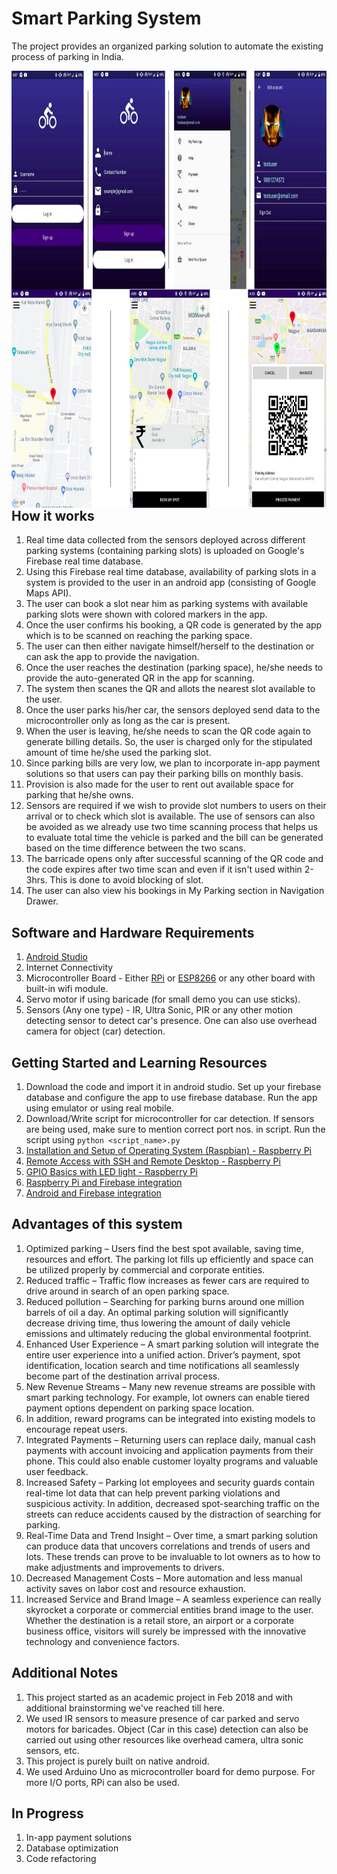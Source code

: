 # Smart Parking System

The project provides an organized parking solution to automate the existing process of parking in India.

<img src="app-flow1.png" width=850 height=350 style="float:left">
<img src="app-flow2.png" width=800 height=350 style="float:left">

## How it works

1. Real time data collected from the sensors deployed across different parking systems (containing parking slots) is uploaded on Google's Firebase real time database. 
2. Using this Firebase real time database, availability of parking slots in a system is provided to the user in an android app (consisting of Google Maps API). 
3. The user can book a slot near him as parking systems with available parking slots were shown with colored markers in the app.
4. Once the user confirms his booking, a QR code is generated by the app which is to be scanned on reaching the parking space.
5. The user can then either navigate himself/herself to the destination or can ask the app to provide the navigation.
6. Once the user reaches the destination (parking space), he/she needs to provide the auto-generated QR in the app for scanning.
7. The system then scanes the QR and allots the nearest slot available to the user.
8. Once the user parks his/her car, the sensors deployed send data to the microcontroller only as long as the car is present.
9. When the user is leaving, he/she needs to scan the QR code again to generate billing details. So, the user is charged only for the stipulated amount of time he/she used the parking slot.
10. Since parking bills are very low, we plan to incorporate in-app payment solutions so that users can pay their parking bills on monthly basis.
11. Provision is also made for the user to rent out available space for parking that he/she owns.
12. Sensors are required if we wish to provide slot numbers to users on their arrival or to check which slot is available. The use of sensors can also be avoided as we already use two time scanning process that helps us to evaluate total time the vehicle is parked and the bill can be generated based on the time difference between the two scans.
13. The barricade opens only after successful scanning of the QR code and the code expires after two time scan and even if it isn't used within 2-3hrs. This is done to avoid blocking of slot.
14. The user can also view his bookings in My Parking section in Navigation Drawer.

## Software and Hardware Requirements
1. [Android Studio](https://developer.android.com/studio)
2. Internet Connectivity
3. Microcontroller Board - Either [RPi](https://www.raspberrypi.org/) or [ESP8266](https://www.espressif.com/en/products/socs/esp8266/overview) or any other board with built-in wifi module.
4. Servo motor if using baricade (for small demo you can use sticks).
5. Sensors (Any one type) - IR, Ultra Sonic, PIR or any other motion detecting sensor to detect car's presence. One can also use overhead camera for object (car) detection.  

## Getting Started and Learning Resources

1. Download the code and import it in android studio. Set up your firebase database and configure the app to use firebase database. Run the app using emulator or using real mobile.
2. Download/Write script for microcontroller for car detection. If sensors are being used, make sure to mention correct port nos. in script. Run the script using `python <script_name>.py` 
3. [Installation and Setup of Operating System (Raspbian) - Raspberry Pi](https://www.youtube.com/watch?v=4z9trGhCbfk&list=PLQVvvaa0QuDesV8WWHLLXW_avmTzHmJLv&index=2)
4. [Remote Access with SSH and Remote Desktop - Raspberry Pi](https://www.youtube.com/watch?v=IDqQIDL3LKg&list=PLQVvvaa0QuDesV8WWHLLXW_avmTzHmJLv&index=3)
5. [GPIO Basics with LED light - Raspberry Pi](https://www.youtube.com/watch?v=WLo5Rgvj6qo&list=PLQVvvaa0QuDesV8WWHLLXW_avmTzHmJLv&index=6)
6. [Raspberry Pi and Firebase integration](https://medium.com/@dvd.ciri/raspberry-pi-firebase-home-automation-d5a237f18fb5)
7. [Android and Firebase integration](https://firebase.google.com/docs/android/setup)

## Advantages of this system

1. Optimized parking – Users find the best spot available, saving time, resources and effort. The
parking lot fills up efficiently and space can be utilized properly by commercial and corporate
entities.
2. Reduced traffic – Traffic flow increases as fewer cars are required to drive around in search of an
open parking space.
3. Reduced pollution – Searching for parking burns around one million barrels of oil a day. An optimal
parking solution will significantly decrease driving time, thus lowering the amount of daily vehicle
emissions and ultimately reducing the global environmental footprint.
4. Enhanced User Experience – A smart parking solution will integrate the entire user experience into
a unified action. Driver’s payment, spot identification, location search and time notifications all
seamlessly become part of the destination arrival process.
5. New Revenue Streams – Many new revenue streams are possible with smart parking technology.
For example, lot owners can enable tiered payment options dependent on parking space location.
6. In addition, reward programs can be integrated into existing models to encourage repeat users.
7. Integrated Payments – Returning users can replace daily, manual cash payments with account
invoicing and application payments from their phone. This could also enable customer loyalty
programs and valuable user feedback.
8. Increased Safety – Parking lot employees and security guards contain real-time lot data that can
help prevent parking violations and suspicious activity. In addition, decreased spot-searching
traffic on the streets can reduce accidents caused by the distraction of searching for parking.
9. Real-Time Data and Trend Insight – Over time, a smart parking solution can produce data that
uncovers correlations and trends of users and lots. These trends can prove to be invaluable to lot
owners as to how to make adjustments and improvements to drivers.
10. Decreased Management Costs – More automation and less manual activity saves on labor cost and
resource exhaustion.
11. Increased Service and Brand Image – A seamless experience can really skyrocket a corporate or
commercial entities brand image to the user. Whether the destination is a retail store, an airport
or a corporate business office, visitors will surely be impressed with the innovative technology and
convenience factors.


## Additional Notes

1. This project started as an academic project in Feb 2018 and with additional brainstorming we've reached till here.
2. We used IR sensors to measure presence of car parked and servo motors for baricades. Object (Car in this case) detection can also be carried out using other resources like overhead camera, ultra sonic sensors, etc.
3. This project is purely built on native android.
4. We used Arduino Uno as microcontroller board for demo purpose. For more I/O ports, RPi can also be used.


## In Progress

1. In-app payment solutions
2. Database optimization
3. Code refactoring
